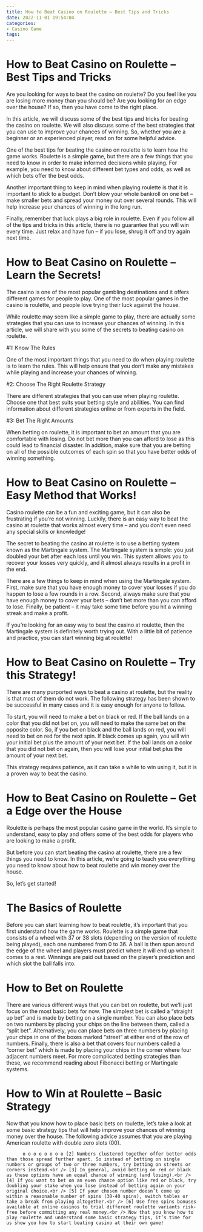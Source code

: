 ```yaml
---
title: How to Beat Casino on Roulette – Best Tips and Tricks
date: 2022-11-01 19:54:04
categories:
- Casino Game
tags:
---
```



#  How to Beat Casino on Roulette – Best Tips and Tricks

Are you looking for ways to beat the casino on roulette? Do you feel like you are losing more money than you should be? Are you looking for an edge over the house? If so, then you have come to the right place.

In this article, we will discuss some of the best tips and tricks for beating the casino on roulette. We will also discuss some of the best strategies that you can use to improve your chances of winning. So, whether you are a beginner or an experienced player, read on for some helpful advice.

One of the best tips for beating the casino on roulette is to learn how the game works. Roulette is a simple game, but there are a few things that you need to know in order to make informed decisions while playing. For example, you need to know about different bet types and odds, as well as which bets offer the best odds.

Another important thing to keep in mind when playing roulette is that it is important to stick to a budget. Don’t blow your whole bankroll on one bet – make smaller bets and spread your money out over several rounds. This will help increase your chances of winning in the long run.

Finally, remember that luck plays a big role in roulette. Even if you follow all of the tips and tricks in this article, there is no guarantee that you will win every time. Just relax and have fun – if you lose, shrug it off and try again next time.

#  How to Beat Casino on Roulette – Learn the Secrets!

The casino is one of the most popular gambling destinations and it offers different games for people to play. One of the most popular games in the casino is roulette, and people love trying their luck against the house.

While roulette may seem like a simple game to play, there are actually some strategies that you can use to increase your chances of winning. In this article, we will share with you some of the secrets to beating casino on roulette.

#1: Know The Rules

One of the most important things that you need to do when playing roulette is to learn the rules. This will help ensure that you don’t make any mistakes while playing and increase your chances of winning.

#2: Choose The Right Roulette Strategy

There are different strategies that you can use when playing roulette. Choose one that best suits your betting style and abilities. You can find information about different strategies online or from experts in the field.

#3: Bet The Right Amounts

When betting on roulette, it is important to bet an amount that you are comfortable with losing. Do not bet more than you can afford to lose as this could lead to financial disaster. In addition, make sure that you are betting on all of the possible outcomes of each spin so that you have better odds of winning something.

#  How to Beat Casino on Roulette – Easy Method that Works!

Casino roulette can be a fun and exciting game, but it can also be frustrating if you’re not winning. Luckily, there is an easy way to beat the casino at roulette that works almost every time – and you don’t even need any special skills or knowledge!

The secret to beating the casino at roulette is to use a betting system known as the Martingale system. The Martingale system is simple: you just doubled your bet after each loss until you win. This system allows you to recover your losses very quickly, and it almost always results in a profit in the end.

There are a few things to keep in mind when using the Martingale system. First, make sure that you have enough money to cover your losses if you do happen to lose a few rounds in a row. Second, always make sure that you have enough money to cover your bets – don’t bet more than you can afford to lose. Finally, be patient – it may take some time before you hit a winning streak and make a profit.

If you’re looking for an easy way to beat the casino at roulette, then the Martingale system is definitely worth trying out. With a little bit of patience and practice, you can start winning big at roulette!

#  How to Beat Casino on Roulette – Try this Strategy!

There are many purported ways to beat a casino at roulette, but the reality is that most of them do not work. The following strategy has been shown to be successful in many cases and it is easy enough for anyone to follow.

To start, you will need to make a bet on black or red. If the ball lands on a color that you did not bet on, you will need to make the same bet on the opposite color. So, if you bet on black and the ball lands on red, you will need to bet on red for the next spin. If black comes up again, you will win your initial bet plus the amount of your next bet. If the ball lands on a color that you did not bet on again, then you will lose your initial bet plus the amount of your next bet.

This strategy requires patience, as it can take a while to win using it, but it is a proven way to beat the casino.

#  How to Beat Casino on Roulette – Get a Edge over the House

Roulette is perhaps the most popular casino game in the world. It’s simple to understand, easy to play and offers some of the best odds for players who are looking to make a profit.

But before you can start beating the casino at roulette, there are a few things you need to know. In this article, we’re going to teach you everything you need to know about how to beat roulette and win money over the house.

So, let’s get started!

# The Basics of Roulette

Before you can start learning how to beat roulette, it’s important that you first understand how the game works. Roulette is a simple game that consists of a wheel with 37 or 38 slots (depending on the version of roulette being played), each one numbered from 0 to 36. A ball is then spun around the edge of the wheel and players must predict where it will end up when it comes to a rest. Winnings are paid out based on the player’s prediction and which slot the ball falls into.

# How to Bet on Roulette

There are various different ways that you can bet on roulette, but we’ll just focus on the most basic bets for now. The simplest bet is called a “straight up bet” and is made by betting on a single number. You can also place bets on two numbers by placing your chips on the line between them, called a “split bet”. Alternatively, you can place bets on three numbers by placing your chips in one of the boxes marked “street” at either end of the row of numbers. Finally, there is also a bet that covers four numbers called a “corner bet” which is made by placing your chips in the corner where four adjacent numbers meet. For more complicated betting strategies than these, we recommend reading about Fibonacci betting or Martingale systems.

# How to Win at Roulette – Basic Strategy

Now that you know how to place basic bets on roulette, let’s take a look at some basic strategy tips that will help improve your chances of winning money over the house. The following advice assumes that you are playing American roulette with double zero slots (00).





















          o o o o o o o o [2] Numbers clustered together offer better odds than those spread further apart. So instead of betting on single numbers or groups of two or three numbers, try betting on streets or corners instead.<br /> [3] In general, avoid betting on red or black as these options have an equal chance of winning (and losing).<br /> [4] If you want to bet on an even chance option like red or black, try doubling your stake when you lose instead of betting again on your original choice.<br /> [5] If your chosen number doesn’t come up within a reasonable number of spins (30-40 spins), switch tables or take a break from playing altogether.<br /> [6] Use free spins bonuses available at online casinos to trial different roulette variants risk-free before committing any real money.<br /> Now that you know how to play roulette and understand some basic strategy tips, it’s time for us show you how to start beating casino at their own game!